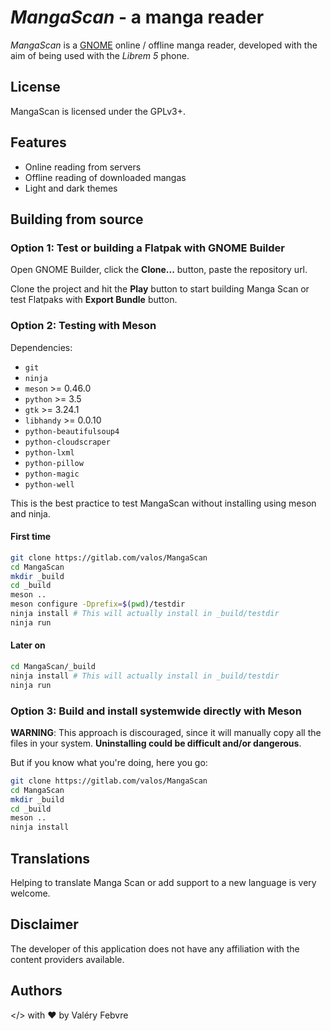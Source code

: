 # *MangaScan* - a manga reader

*MangaScan* is a [GNOME](https://www.gnome.org) online / offline manga reader, developed with the aim of being used with the *Librem 5* phone.

## License

MangaScan is licensed under the GPLv3+.

## Features

* Online reading from servers
* Offline reading of downloaded mangas
* Light and dark themes

## Building from source

### Option 1: Test or building a Flatpak with GNOME Builder

Open GNOME Builder, click the **Clone...** button, paste the repository url.

Clone the project and hit the **Play** button to start building Manga Scan or test Flatpaks with **Export Bundle** button.

### Option 2: Testing with Meson

Dependencies:

* `git`
* `ninja`
* `meson` >= 0.46.0
* `python` >= 3.5
* `gtk` >= 3.24.1
* `libhandy` >= 0.0.10
* `python-beautifulsoup4`
* `python-cloudscraper`
* `python-lxml`
* `python-pillow`
* `python-magic`
* `python-well`

This is the best practice to test MangaScan without installing using meson and ninja.

#### First time

```bash
git clone https://gitlab.com/valos/MangaScan
cd MangaScan
mkdir _build
cd _build
meson ..
meson configure -Dprefix=$(pwd)/testdir
ninja install # This will actually install in _build/testdir
ninja run
```

#### Later on

```bash
cd MangaScan/_build
ninja install # This will actually install in _build/testdir
ninja run
```

### Option 3: Build and install systemwide directly with Meson

**WARNING**: This approach is discouraged, since it will manually copy all the files in your system. **Uninstalling could be difficult and/or dangerous**.

But if you know what you're doing, here you go:

```bash
git clone https://gitlab.com/valos/MangaScan
cd MangaScan
mkdir _build
cd _build
meson ..
ninja install
```

## Translations
Helping to translate Manga Scan or add support to a new language is very welcome.

## Disclaimer
The developer of this application does not have any affiliation with the content providers available.

## Authors
</> with &hearts; by Valéry Febvre
